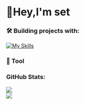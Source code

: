 # 👋Hey,I'm set


### 🛠️ Building projects with:
[![My Skills](https://skillicons.dev/icons?i=html,css,js,php,c,c++,java,py,arduino)](https://skillicons.dev)
### 🔧 Tool

### GitHub Stats:
![](https://github-readme-stats.vercel.app/api?username=setdoene&theme=dark&hide_border=false&include_all_commits=false&count_private=false)<br/>
![](https://github-readme-stats.vercel.app/api/top-langs/?username=setdoene&theme=dark&hide_border=false&include_all_commits=false&count_private=false&layout=compact)


